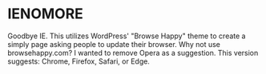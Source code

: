 # IENOMORE
Goodbye IE. This utilizes WordPress' "Browse Happy" theme to create a simply page asking people to update their browser. Why not use browsehappy.com? I wanted to remove Opera as a suggestion. This version suggests: Chrome, Firefox, Safari, or Edge.
